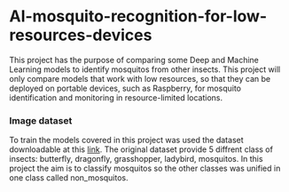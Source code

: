# AI-mosquito-recognition-for-low-resources-devices

This project has the purpose of comparing some Deep and Machine Learning models to identify mosquitos from other insects.
This project will only compare models that work with low resources, so that they can be deployed on portable devices, such as Raspberry, for mosquito identification and monitoring in resource-limited locations.

### Image dataset
To train the models covered in this project was used the dataset downloadable at this [link](https://www.kaggle.com/datasets/hammaadali/insects-recognition?resource=download).
The original dataset provide 5 diffrent class of insects: butterfly, dragonfly, grasshopper, ladybird, mosquitos. In this project the aim is to classify mosquitos so the other classes was unified in one class called non_mosquitos.

